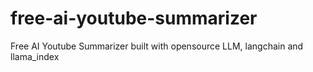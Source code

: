# free-ai-youtube-summarizer
Free AI Youtube Summarizer built with opensource LLM, langchain and llama_index
